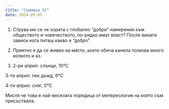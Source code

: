 ```yaml
---
title: "Седмица 32"
date: 2024-05-05
---
```

1. Струва ми се че хората с глобално “добри” намерения към обществото и човечеството, по-рядко имат власт? После винаги зависи кога питаш какво е “добро”.

2. Приятно е да се живее на място, което обича канела толкова много колкото и аз.

3. 2-ри април: слънце, 10℃
  
3-ти април: лек дъжд, 6℃

4-ти април: сняг, 0℃

Мисля че това е най-веселата поредица от метереология на която съм присъствала.

<script src="https://utteranc.es/client.js"
        repo="wiseblondie/brum-thoughts-chain"
        issue-term="pathname"
        theme="github-light"
        crossorigin="anonymous"
        async>
</script>
